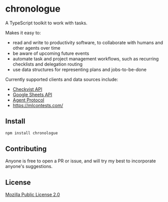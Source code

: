 # chronologue

A TypeScript toolkit to work with tasks.

Makes it easy to:
 - read and write to productivity software, to collaborate with humans and other agents over time
 - be aware of upcoming future events
 - automate task and project management workflows, such as recurring checklists and delegation routing
 - use data structures for representing plans and jobs-to-be-done

Currently supported clients and data sources include:
 - [Checkvist API](https://checkvist.com/)
 - [Google Sheets API](https://www.google.com/sheets/about/)
 - [Agent Protocol](https://agentprotocol.ai/)
 - https://mlcontests.com/

## Install

```sh
npm install chronologue
```

## Contributing

Anyone is free to open a PR or issue, and will try my best to incorporate anyone's suggestions.

## License

[Mozilla Public License 2.0](https://choosealicense.com/licenses/mpl-2.0/)